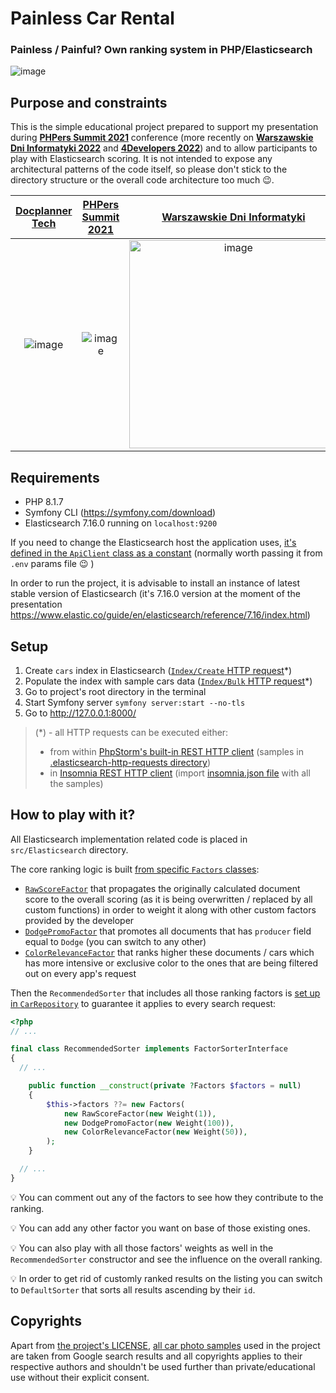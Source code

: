 # Painless Car Rental
### Painless / Painful? Own ranking system in PHP/Elasticsearch
![image](https://user-images.githubusercontent.com/36886649/145262691-59852b28-141a-4d1a-ac9c-73bd1e5b00bf.png)

## Purpose and constraints
This is the simple educational project prepared to support my presentation during [**PHPers Summit 2021**](https://2021.summit.phpers.pl/pl/) conference (more recently on [**Warszawskie Dni Informatyki 2022**](https://warszawskiedniinformatyki.pl/en/) and [**4Developers 2022**](https://4developers.org.pl/bio_online_2022/#id=48004)) and to allow participants to play with Elasticsearch scoring. It is not intended to expose any architectural patterns of the code itself, so please don't stick to the directory structure or the overall code architecture too much 😉.

| [Docplanner Tech](https://docplanner.tech) | [PHPers Summit 2021](https://2021.summit.phpers.pl/pl/) | [Warszawskie Dni Informatyki](https://warszawskiedniinformatyki.pl/en/) | [**4Developers**](https://4developers.org.pl/)
| :---:         |     :---:      |     :---:      |     :---:      |
| ![image](https://user-images.githubusercontent.com/36886649/135843518-9d4b2ec1-32dc-4226-a63c-b173d9b0706e.png) | ![image](https://user-images.githubusercontent.com/36886649/135534953-338af09d-d2c6-43ee-9407-137253cc4e13.png) | <img width="333" alt="image" src="https://user-images.githubusercontent.com/36886649/159000173-5560813a-2a13-452d-8444-c17d4405140f.png"> | <img width="249" alt="image" src="https://user-images.githubusercontent.com/36886649/159000375-33ef5c35-e39f-4115-a39c-b25674d4655d.png">

## Requirements
- PHP 8.1.7
- Symfony CLI (https://symfony.com/download)
- Elasticsearch 7.16.0 running on `localhost:9200`

If you need to change the Elasticsearch host the application uses, [it's defined in the `ApiClient` class as a constant](https://github.com/lrynek/painless-car-rental/blob/b4a8431ffd73c7417b00d6428ef491c91b45960f/src/Elasticsearch/Service/ApiClient.php#L14) (normally worth passing it from `.env` params file 😉 )

In order to run the project, it is advisable to install an instance of latest stable version of Elasticsearch (it's 7.16.0 version at the moment of the presentation https://www.elastic.co/guide/en/elasticsearch/reference/7.16/index.html)

## Setup
1. Create `cars` index in Elasticsearch ([`Index/Create` HTTP request](https://github.com/lrynek/painless-car-rental/blob/main/.elasticsearch-http-requests/Index/Create.http)*)
2. Populate the index with sample cars data ([`Index/Bulk` HTTP request](https://github.com/lrynek/painless-car-rental/blob/main/.elasticsearch-http-requests/Index/Bulk.http)*)
3. Go to project's root directory in the terminal
4. Start Symfony server `symfony server:start --no-tls`
5. Go to http://127.0.0.1:8000/

>(*) - all HTTP requests can be executed either:
>- from within [PhpStorm's built-in REST HTTP client](https://www.jetbrains.com/help/phpstorm/http-client-in-product-code-editor.html) (samples in [.elasticsearch-http-requests directory](https://github.com/lrynek/painless-car-rental/blob/main/.elasticsearch-http-requests))
>- in [Insomnia REST HTTP client](https://insomnia.rest/) (import [insomnia.json file](https://github.com/lrynek/painless-car-rental/blob/main/insomnia.json) with all the samples)

## How to play with it?
All Elasticsearch implementation related code is placed in `src/Elasticsearch` directory.

The core ranking logic is built [from specific `Factors` classes](https://github.com/lrynek/painless-car-rental/tree/main/src/Elasticsearch/ValueObject/Factor):
- [`RawScoreFactor`](https://github.com/lrynek/painless-car-rental/blob/main/src/Elasticsearch/ValueObject/Factor/RawScoreFactor.php) that propagates the originally calculated document score to the overall scoring (as it is being overwritten / replaced by all custom functions) in order to weight it along with other custom factors provided by the developer
- [`DodgePromoFactor`](https://github.com/lrynek/painless-car-rental/blob/main/src/Elasticsearch/ValueObject/Factor/DodgePromoFactor.php) that promotes all documents that has `producer` field equal to `Dodge` (you can switch to any other)
- [`ColorRelevanceFactor`](https://github.com/lrynek/painless-car-rental/blob/main/src/Elasticsearch/ValueObject/Factor/ColorRelevanceFactor.php) that ranks higher these documents / cars which has more intensive or exclusive color to the ones that are being filtered out on every app's request

Then the `RecommendedSorter` that includes all those ranking factors is [set up in `CarRepository`](https://github.com/lrynek/painless-car-rental/blob/b4a8431ffd73c7417b00d6428ef491c91b45960f/src/Elasticsearch/Repository/CarRepository.php#L32) to guarantee it applies to every search request:

```php
<?php
// ...

final class RecommendedSorter implements FactorSorterInterface
{
  // ...

	public function __construct(private ?Factors $factors = null)
	{
		$this->factors ??= new Factors(
			new RawScoreFactor(new Weight(1)),
			new DodgePromoFactor(new Weight(100)),
			new ColorRelevanceFactor(new Weight(50)),
		);
	}

  // ...
}
```

💡 You can comment out any of the factors to see how they contribute to the ranking.

💡 You can add any other factor you want on base of those existing ones.

💡 You can also play with all those factors' weights as well in the `RecommendedSorter` constructor and see the influence on the overall ranking.

💡 In order to get rid of customly ranked results on the listing you can switch to `DefaultSorter` that sorts all results ascending by their `id`.

## Copyrights
Apart from [the project's LICENSE](https://github.com/lrynek/painless-car-rental/blob/main/LICENSE), [all car photo samples](https://github.com/lrynek/painless-car-rental/tree/main/public/images/cars) used in the project are taken from Google search results and all copyrights applies to their respective authors and shouldn't be used further than private/educational use without their explicit consent.

